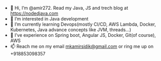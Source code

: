 - 👋 Hi, I’m @amir272. Read my Java, JS and trech blog at https://nodedjava.com
- 👀 I’m interested in Java development
- 🌱 I’m currently learning Devops(mostly CI/CD, AWS Lambda, Docker, Kubernetes, Java advance concepts like JVM, threads...)
- 💞️ I’ve experience on Spring boot, Angular JS, Docker, Git(of course), AWS
- 📫 Reach me on my email mkamirsidik@gmail.com or ring me up on +918853098357

<!---
amir272/amir272 is a ✨ special ✨ repository because its `README.md` (this file) appears on your GitHub profile.
You can click the Preview link to take a look at your changes.
--->
